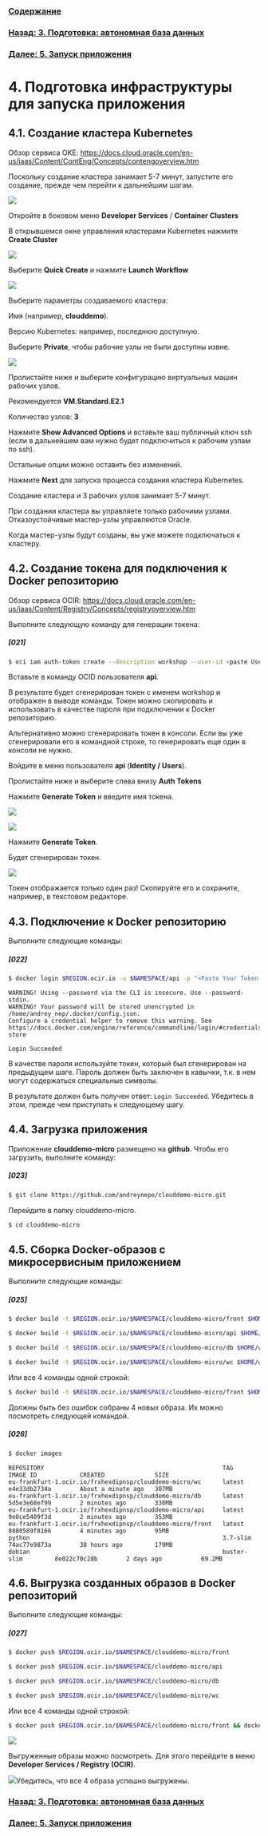 ### [Содержание](../../README.md)

### [Назад: 3. Подготовка: автономная база данных](p3.md)
### [Далее: 5. Запуск приложения](p5.md)
# 4. Подготовка инфраструктуры для запуска приложения

## 4.1. Создание кластера Kubernetes

Обзор сервиса OKE: https://docs.cloud.oracle.com/en-us/iaas/Content/ContEng/Concepts/contengoverview.htm

Поскольку создание кластера занимает 5-7 минут, запустите его создание, прежде чем перейти к дальнейшим шагам.

![](media/p4/image1.png)

Откройте в боковом меню **Developer Services** / **Container Clusters**

В открывшемся окне управления кластерами Kubernetes нажмите **Create Cluster**

![](media/p4/image2.png)

Выберите **Quick Create** и нажмите **Launch Workflow**

![](media/p4/image3.png)

Выберите параметры создаваемого кластера:

Имя (например, **clouddemo**).

Версию Kubernetes: например, последнюю доступную.

Выберите **Private**, чтобы рабочие узлы не были доступны извне.

![](media/p4/image4.png)

Пролистайте ниже и выберите конфигурацию виртуальных машин рабочих узлов.

Рекомендуется **VM.Standard.E2.1**

Количество узлов: **3**

Нажмите **Show Advanced Options** и вставьте ваш публичный ключ ssh (если в дальнейшем вам нужно будет подключиться к рабочим узлам по ssh).

Остальные опции можно оставить без изменений.

Нажмите **Next** для запуска процесса создания кластера Kubernetes.

Создание кластера и 3 рабочих узлов занимает 5-7 минут.

При создании кластера вы управляете только рабочими узлами. Отказоустойчивые мастер-узлы управляются Oracle.

Когда мастер-узлы будут созданы, вы уже можете подключаться к кластеру.

## 4.2. Создание токена для подключения к Docker репозиторию

Обзор сервиса OCIR:
<https://docs.cloud.oracle.com/en-us/iaas/Content/Registry/Concepts/registryoverview.htm>

Выполните следующую команду для генерации токена:

##### [021]

```bash
$ oci iam auth-token create --description workshop --user-id <paste User OCID here> |jq ".data.token"
```

Вставьте в команду OCID пользователя **api**.

В результате будет сгенерирован токен с именем workshop и отображен в выводе команды. Токен можно скопировать и использовать в качестве пароля при подключении к Docker репозиторию.

Альтернативно можно сгенерировать токен в консоли. Если вы уже сгенерировали его в командной строке, то генерировать еще один в консоли не нужно.

Войдите в меню пользователя **api** (**Identity / Users**).

Пролистайте ниже и выберите слева внизу **Auth Tokens**

Нажмите **Generate Token** и введите имя токена.

![](media/p4/image5.png)

![](media/p4/image6.png)

Нажмите **Generate Token**.

Будет сгенерирован токен.

![](media/p4/image7.png)

Токен отображается только один раз\! Скопируйте его и сохраните, например, в текстовом редакторе.

## 4.3. Подключение к Docker репозиторию

Выполните следующие команды:

##### [022]

```bash
$ docker login $REGION.ocir.io -u $NAMESPACE/api -p "<Paste Your Token Here>"
```

```
WARNING! Using --password via the CLI is insecure. Use --password-stdin.
WARNING! Your password will be stored unencrypted in /home/andrey_nep/.docker/config.json.
Configure a credential helper to remove this warning. See
https://docs.docker.com/engine/reference/commandline/login/#credentials-store

Login Succeeded
```

В качестве пароля используйте токен, который был сгенерирован на предыдущем шаге. Пароль должен быть заключен в кавычки, т.к. в нем могут содержаться специальные символы.

В результате должен быть получен ответ: `Login Succeeded`. Убедитесь в этом, прежде чем приступать к следующему шагу.

## 4.4. Загрузка приложения

Приложение **clouddemo-micro** размещено на **github**. Чтобы его загрузить, выполните команду:

##### [023]

```bash
$ git clone https://github.com/andreynepo/clouddemo-micro.git
```

Перейдите в папку clouddemo-micro.

```bash
$ cd clouddemo-micro
```

## 4.5. Сборка Docker-образов с микросервисным приложением

Выполните следующие команды:

##### [025]

```bash
$ docker build -t $REGION.ocir.io/$NAMESPACE/clouddemo-micro/front $HOME/workshop/clouddemo-micro/clouddemo-front/docker/
```

```bash
$ docker build -t $REGION.ocir.io/$NAMESPACE/clouddemo-micro/api $HOME/workshop/clouddemo-micro/clouddemo-api/docker/
```

```bash
$ docker build -t $REGION.ocir.io/$NAMESPACE/clouddemo-micro/db $HOME/workshop/clouddemo-micro/clouddemo-db/docker/
```

```bash
$ docker build -t $REGION.ocir.io/$NAMESPACE/clouddemo-micro/wc $HOME/workshop/clouddemo-micro/clouddemo-wc/docker/
```

Или все 4 команды одной строкой:

```bash
$ docker build -t $REGION.ocir.io/$NAMESPACE/clouddemo-micro/front $HOME/workshop/clouddemo-micro/clouddemo-front/docker/ && docker build -t $REGION.ocir.io/$NAMESPACE/clouddemo-micro/api $HOME/workshop/clouddemo-micro/clouddemo-api/docker/ && docker build -t $REGION.ocir.io/$NAMESPACE/clouddemo-micro/db $HOME/workshop/clouddemo-micro/clouddemo-db/docker/ && docker build -t $REGION.ocir.io/$NAMESPACE/clouddemo-micro/wc $HOME/workshop/clouddemo-micro/clouddemo-wc/docker/
```

Должны быть без ошибок собраны 4 новых образа. Их можно посмотреть следующей командой.

##### [026]

```bash
$ docker images
```

```
REPOSITORY                                                  TAG                 IMAGE ID            CREATED              SIZE
eu-frankfurt-1.ocir.io/frxhexdipnsp/clouddemo-micro/wc      latest              e4e33db2734a        About a minute ago   307MB
eu-frankfurt-1.ocir.io/frxhexdipnsp/clouddemo-micro/db      latest              5d5e3e68ef99        2 minutes ago        330MB
eu-frankfurt-1.ocir.io/frxhexdipnsp/clouddemo-micro/api     latest              9e0ce5409f3d        2 minutes ago        353MB
eu-frankfurt-1.ocir.io/frxhexdipnsp/clouddemo-micro/front   latest              8080589f8166        4 minutes ago        95MB
python                                                      3.7-slim            74ac77e9873a        38 hours ago         179MB
debian                                                      buster-slim         8e022c70c28b        2 days ago           69.2MB
```

## 4.6. Выгрузка созданных образов в Docker репозиторий

Выполните следующие команды:

##### [027]

```bash
$ docker push $REGION.ocir.io/$NAMESPACE/clouddemo-micro/front
```

```bash
$ docker push $REGION.ocir.io/$NAMESPACE/clouddemo-micro/api
```

```bash
$ docker push $REGION.ocir.io/$NAMESPACE/clouddemo-micro/db
```

```bash
$ docker push $REGION.ocir.io/$NAMESPACE/clouddemo-micro/wc
```

Или все 4 команды одной строкой:

```bash
$ docker push $REGION.ocir.io/$NAMESPACE/clouddemo-micro/front && docker push $REGION.ocir.io/$NAMESPACE/clouddemo-micro/api && docker push $REGION.ocir.io/$NAMESPACE/clouddemo-micro/db && docker push $REGION.ocir.io/$NAMESPACE/clouddemo-micro/wc
```



![](media/p4/image9.png)

Выгруженные образы можно посмотреть. Для этого перейдите в меню **Developer Services / Registry (OCIR)**.

![](media/p4/image10.png)Убедитесь, что все 4 образа успешно выгружены.

### [Назад: 3. Подготовка: автономная база данных](p3.md)
### [Далее: 5. Запуск приложения](p5.md)